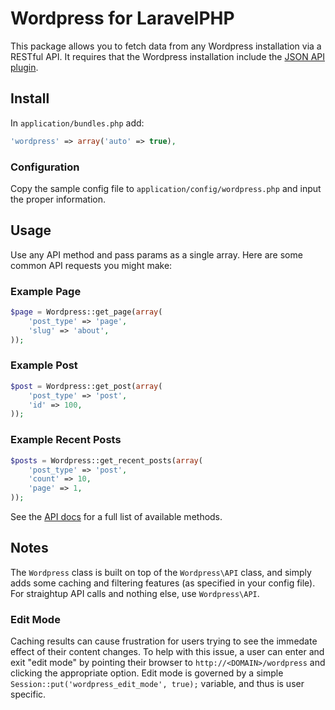 # Wordpress for LaravelPHP #

This package allows you to fetch data from any Wordpress installation via a RESTful API.  It requires that the Wordpress installation include the [JSON API plugin](http://wordpress.org/extend/plugins/json-api/).

## Install ##

In ``application/bundles.php`` add:

```php
'wordpress' => array('auto' => true),
```

### Configuration ###

Copy the sample config file to ``application/config/wordpress.php`` and input the proper information.

## Usage ##

Use any API method and pass params as a single array.  Here are some common API requests you might make:

### Example Page ###

```php
$page = Wordpress::get_page(array(
	'post_type' => 'page',
	'slug' => 'about',
));
```

### Example Post ###

```php
$post = Wordpress::get_post(array(
	'post_type' => 'post',
	'id' => 100,
));
```

### Example Recent Posts ###

```php
$posts = Wordpress::get_recent_posts(array(
	'post_type' => 'post',
	'count' => 10,
	'page' => 1,
));
```

See the [API docs](http://wordpress.org/extend/plugins/json-api/other_notes/) for a full list of available methods.

## Notes ##

The ``Wordpress`` class is built on top of the ``Wordpress\API`` class, and simply adds some caching and filtering features (as specified in your config file).  For straightup API calls and nothing else, use ``Wordpress\API``.

### Edit Mode ###

Caching results can cause frustration for users trying to see the immedate effect of their content changes.  To help with this issue, a user can enter and exit "edit mode" by pointing their browser to ``http://<DOMAIN>/wordpress`` and clicking the appropriate option.  Edit mode is governed by a simple ``Session::put('wordpress_edit_mode', true);`` variable, and thus is user specific.